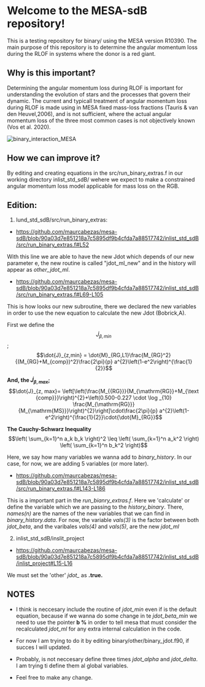 # Welcome to the MESA-sdB repository! 
This is a testing repository for binary/ using the MESA version R10390. The main purpose of this repository is to determine the angular momentum loss during the RLOF in systems where the donor is a red giant.

## Why is this important?

Determining the angular momentum loss during RLOF is important for understanding the evolution of stars and the processes that govern their dynamic. The current and typicall treatment of angular momentum loss during RLOF is made using in MESA fixed mass-loss fractions (Tauris & van den Heuvel,2006), and is not sufficient, where the actual angular momentum loss of the three most common cases is not objectively known (Vos et al. 2020).

![binary_interaction_MESA](https://user-images.githubusercontent.com/8492276/229100181-cf5664e3-430b-48b3-bd63-52c3ce0b2a73.png)

## How we can improve it?

By editing and creating equations in the src/run_binary_extras.f in our working directory inlist_std_sdB/ wehere we expect to make a constrained angular momentum loss model applicable for mass loss on the RGB.

## Edition:

1) lund_std_sdB/src/run_binary_extras:

  - https://github.com/maurcabezas/mesa-sdB/blob/90a03d7e851218a7c5895df9b4cfda7a88517742/inlist_std_sdB/src/run_binary_extras.f#L52

With this line we are able to have the new Jdot which depends of our new parameter e, the new routine is called "jdot_ml_new" and in the history will appear as *other_jdot_ml*.

  - https://github.com/maurcabezas/mesa-sdB/blob/90a03d7e851218a7c5895df9b4cfda7a88517742/inlist_std_sdB/src/run_binary_extras.f#L69-L105

This is how looks our new subroutine, there we declared the new variables in order to use the new equation to calculate the new Jdot (Bobrick,A).

First we define the $$\dot{J}_{\beta,min}$$;
$$\dot{J}_{z,min} = \dot{M}_{RG,L1}\frac{M_{RG}^2}{(M_{RG}+M_{comp})^2}\frac{2\pi}{p} a^{2}\left(1-e^2\right)^{\frac{1}{2}}$$

**And, the $\dot{J}_{\beta, max}$;**
$$\dot{J}_{z, max}= \left[\left(\frac{M_{{RG}}}{M_{\mathrm{RG}}+M_{\text {comp}}}\right)^{2}+\left(0.500-0.227 \cdot \log _{10} \frac{M_{\mathrm{RG}}}{M_{\mathrm{MS}}}\right)^{2}\right]\cdot\frac{2\pi}{p} a^{2}\left(1-e^2\right)^{\frac{1}{2}}\cdot{\dot{M}_{RG}}$$

**The Cauchy-Schwarz Inequality**
$$\left( \sum_{k=1}^n a_k b_k \right)^2 \leq \left( \sum_{k=1}^n a_k^2 \right) \left( \sum_{k=1}^n b_k^2 \right)$$

Here, we say how many variables we wanna add to *binary_history*. In our case, for now, we are adding 5 variables (or more later).

  - https://github.com/maurcabezas/mesa-sdB/blob/90a03d7e851218a7c5895df9b4cfda7a88517742/inlist_std_sdB/src/run_binary_extras.f#L143-L186

This is a important part in the *run_bianry_extras.f*. Here we 'calculate' or define the variable which we are passing to the *history_binary*. 
There, *names(n)* are the names of the new variables that we can find in *binary_history.data*. For now, the variable *vals(3)* is the factor between both *jdot_beta*, and the varibales *vals(4)* and *vals(5)*, are the new *jdot_ml* 

2) inlist_std_sdB/inslit_project

  - https://github.com/maurcabezas/mesa-sdB/blob/90a03d7e851218a7c5895df9b4cfda7a88517742/inlist_std_sdB/inlist_project#L15-L16

We must set the 'other' *jdot_* as **.true.**


## NOTES

  - I think is neccesary include the routine of *jdot_min* even if is the default equation, because if we wanna do some change in te *jdot_beta_min* we need to use the pointer **b %** in order to tell mesa that must consider the recalculated *jdot_ml* for any extra internal calculation in the code. 

  - For now I am trying to do it by editing binary/other/binary_jdot.f90, if succes I will updated.

  - Probably, is not neccesary define three times *jdot_alpha* and *jdot_delta*. I am trying ti define them al global variables. 
  
  - Feel free to make any change.
